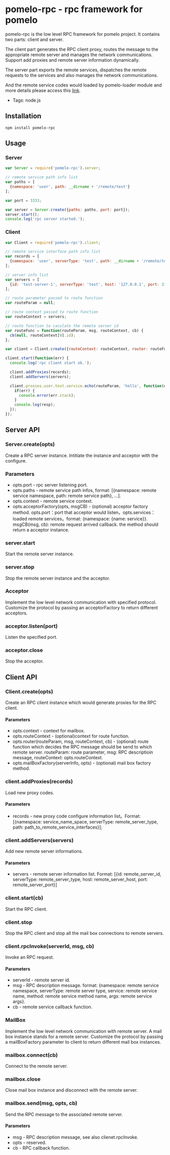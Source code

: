 # pomelo-rpc - rpc framework for pomelo

pomelo-rpc is the low level RPC framework for pomelo project. It contains two parts: client and server.

The client part generates the RPC client proxy, routes the message to the appropriate remote server and manages the network communications. Support add proxies and remote server information dynamically.

The server part exports the remote services, dispatches the remote requests to the services and also manages the network communications.

And the remote service codes would loaded by pomelo-loader module and more details please access this [link](https://github.com/node-pomelo/pomelo-loader).

+ Tags: node.js

## Installation
```
npm install pomelo-rpc
```

## Usage
### Server
``` javascript
var Server = require('pomelo-rpc').server;

// remote service path info list
var paths = [
  {namespace: 'user', path: __dirname + '/remote/test'}
];

var port = 3333;

var server = Server.create({paths: paths, port: port});
server.start();
console.log('rpc server started.');
```

### Client
``` javascript
var Client = require('pomelo-rpc').client;

// remote service interface path info list
var records = [
  {namespace: 'user', serverType: 'test', path: __dirname + '/remote/test'}
];

// server info list
var servers = [
  {id: 'test-server-1', serverType: 'test', host: '127.0.0.1', port: 3333}
];

// route parameter passed to route function
var routeParam = null;

// route context passed to route function
var routeContext = servers;

// route function to caculate the remote server id
var routeFunc = function(routeParam, msg, routeContext, cb) {
  cb(null, routeContext[0].id);
};

var client = Client.create({routeContext: routeContext, router: routeFunc});

client.start(function(err) {
  console.log('rpc client start ok.');

  client.addProxies(records);
  client.addServers(servers);

  client.proxies.user.test.service.echo(routeParam, 'hello', function(err, resp) {
    if(err) {
      console.error(err.stack);
    }
    console.log(resp);
  });
});
```

## Server API
### Server.create(opts)
Create a RPC server instance. Intitiate the instance and acceptor with the configure.
### Parameters
+ opts.port - rpc server listening port.
+ opts.paths - remote service path infos, format: [{namespace: remote service namespace, path: remote service path}, ...].
+ opts.context - remote service context.
+ opts.acceptorFactory(opts, msgCB) - (optional) acceptor factory method. opts.port：port that acceptor would listen，opts.services：loaded remote services，format: {namespace: {name: service}}. msgCB(msg, cb): remote request arrived callback. the method should return a acceptor instance.

### server.start
Start the remote server instance.

### server.stop
Stop the remote server instance and the acceptor.

### Acceptor
Implement the low level network communication with specified protocol. Customize the protocol by passing an acceptorFactory to return different acceptors.

### acceptor.listen(port)
Listen the specified port.

### acceptor.close
Stop the acceptor.

## Client API
### Client.create(opts)
Create an RPC client instance which would generate proxies for the RPC client.
#### Parameters
+ opts.context - context for mailbox.
+ opts.routeContext - (optional)context for route function.
+ opts.router(routeParam, msg, routeContext, cb) - (optional) route function which decides the RPC message should be send to which remote server. routeParam: route parameter, msg: RPC descriptioin message, routeContext: opts.routeContext.
+ opts.mailBoxFactory(serverInfo, opts) - (optional) mail box factory method.

### client.addProxies(records)
Load new proxy codes.
#### Parameters
+ records - new proxy code configure information list。Format: [{namespace: service_name_space, serverType: remote_server_type, path: path_to_remote_service_interfaces}];

### client.addServers(servers)
Add new remote server informations.
#### Parameters
+ servers - remote server information list. Format: [{id: remote_server_id, serverType: remote_server_type, host: remote_server_host, port: remote_server_port}]

### client.start(cb)
Start the RPC client.

### client.stop
Stop the RPC client and stop all the mail box connections to remote servers.

### client.rpcInvoke(serverId, msg, cb)
Invoke an RPC request.
#### Parameters
+ serverId - remote server id.
+ msg - RPC description message. format: {namespace: remote service namespace, serverType: remote server type, service: remote service name, method: remote service method name, args: remote service args}.
+ cb - remote service callback function.

### MailBox
Implement the low level network communication with remote server. A mail box instance stands for a remote server. Customize the protocol by passing a mailBoxFactory parameter to client to return different mail box instances.

### mailbox.connect(cb)
Connect to the remote server.

### mailbox.close
Close mail box instance and disconnect with the remote server.

### mailbox.send(msg, opts, cb)
Send the RPC message to the associated remote server.
#### Parameters
+ msg - RPC description message, see also clienet.rpcInvoke.
+ opts - reserved.
+ cb - RPC callback function.